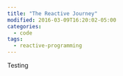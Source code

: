 ```yaml
---
title: "The Reactive Journey"
modified: 2016-03-09T16:20:02-05:00
categories:
  - code
tags:  
  - reactive-programming
---
```


Testing